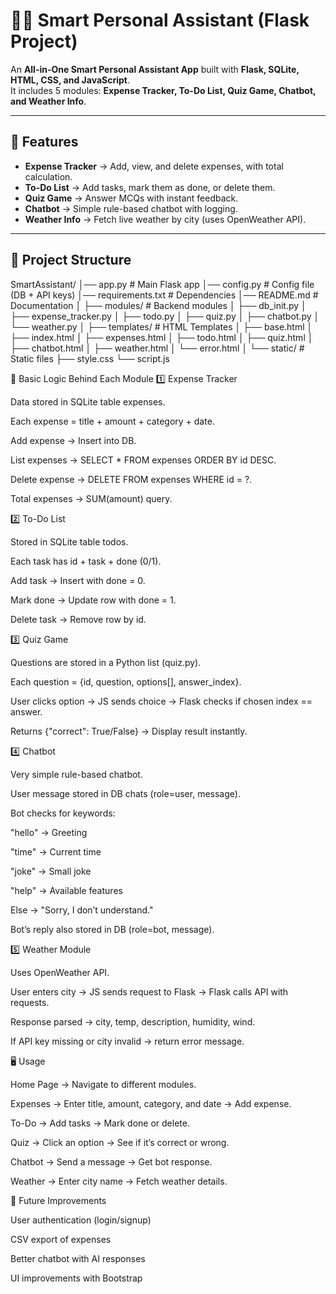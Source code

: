 # 🧑‍💻 Smart Personal Assistant (Flask Project)

An **All-in-One Smart Personal Assistant App** built with **Flask, SQLite, HTML, CSS, and JavaScript**.  
It includes 5 modules: **Expense Tracker, To-Do List, Quiz Game, Chatbot, and Weather Info**.

---

## 🚀 Features
- **Expense Tracker** → Add, view, and delete expenses, with total calculation.  
- **To-Do List** → Add tasks, mark them as done, or delete them.  
- **Quiz Game** → Answer MCQs with instant feedback.  
- **Chatbot** → Simple rule-based chatbot with logging.  
- **Weather Info** → Fetch live weather by city (uses OpenWeather API).  

---

## 📂 Project Structure

SmartAssistant/
│── app.py # Main Flask app
│── config.py # Config file (DB + API keys)
│── requirements.txt # Dependencies
│── README.md # Documentation
│
├── modules/ # Backend modules
│ ├── db_init.py
│ ├── expense_tracker.py
│ ├── todo.py
│ ├── quiz.py
│ ├── chatbot.py
│ └── weather.py
│
├── templates/ # HTML Templates
│ ├── base.html
│ ├── index.html
│ ├── expenses.html
│ ├── todo.html
│ ├── quiz.html
│ ├── chatbot.html
│ ├── weather.html
│ └── error.html
│
└── static/ # Static files
├── style.css
└── script.js



🧠 Basic Logic Behind Each Module
1️⃣ Expense Tracker

Data stored in SQLite table expenses.

Each expense = title + amount + category + date.

Add expense → Insert into DB.

List expenses → SELECT * FROM expenses ORDER BY id DESC.

Delete expense → DELETE FROM expenses WHERE id = ?.

Total expenses → SUM(amount) query.

2️⃣ To-Do List

Stored in SQLite table todos.

Each task has id + task + done (0/1).

Add task → Insert with done = 0.

Mark done → Update row with done = 1.

Delete task → Remove row by id.

3️⃣ Quiz Game

Questions are stored in a Python list (quiz.py).

Each question = {id, question, options[], answer_index}.

User clicks option → JS sends choice → Flask checks if chosen index == answer.

Returns {"correct": True/False} → Display result instantly.

4️⃣ Chatbot

Very simple rule-based chatbot.

User message stored in DB chats (role=user, message).

Bot checks for keywords:

"hello" → Greeting

"time" → Current time

"joke" → Small joke

"help" → Available features

Else → "Sorry, I don’t understand."

Bot’s reply also stored in DB (role=bot, message).

5️⃣ Weather Module

Uses OpenWeather API.

User enters city → JS sends request to Flask → Flask calls API with requests.

Response parsed → city, temp, description, humidity, wind.

If API key missing or city invalid → return error message.







🖥️ Usage

Home Page → Navigate to different modules.

Expenses → Enter title, amount, category, and date → Add expense.

To-Do → Add tasks → Mark done or delete.

Quiz → Click an option → See if it’s correct or wrong.

Chatbot → Send a message → Get bot response.

Weather → Enter city name → Fetch weather details.



🧩 Future Improvements

User authentication (login/signup)

CSV export of expenses

Better chatbot with AI responses

UI improvements with Bootstrap
